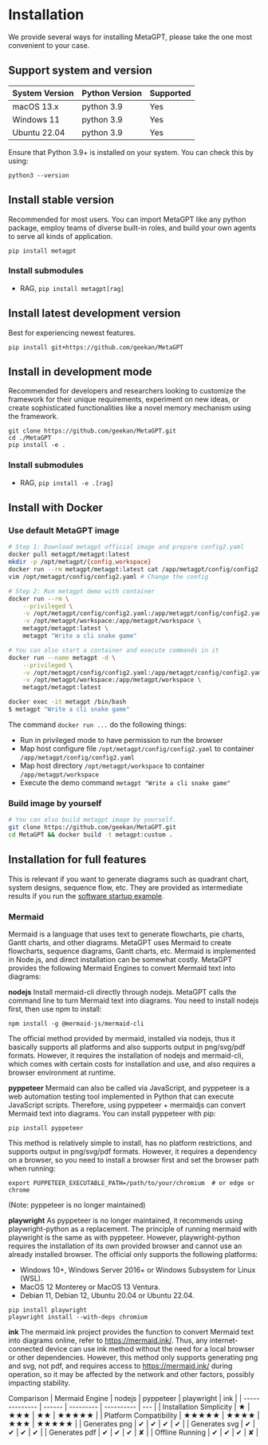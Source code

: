 # Installation

We provide several ways for installing MetaGPT, please take the one most convenient to your case.

## Support system and version

| System Version | Python Version | Supported |
| -------------- | -------------- | --------- |
| macOS 13.x     | python 3.9     | Yes       |
| Windows 11     | python 3.9     | Yes       |
| Ubuntu 22.04   | python 3.9     | Yes       |

Ensure that Python 3.9+ is installed on your system. You can check this by using:

```
python3 --version
```

## Install stable version

Recommended for most users. You can import MetaGPT like any python package, employ teams of diverse built-in roles, and build your own agents to serve all kinds of application.

```
pip install metagpt
```

### Install submodules
- RAG, `pip install metagpt[rag]`

## Install latest development version

Best for experiencing newest features.

```
pip install git+https://github.com/geekan/MetaGPT
```

## Install in development mode

Recommended for developers and researchers looking to customize the framework for their unique requirements, experiment on new ideas, or create sophisticated functionalities like a novel memory mechanism using the framework.

```
git clone https://github.com/geekan/MetaGPT.git
cd ./MetaGPT
pip install -e .
```

### Install submodules
- RAG, `pip install -e .[rag]`

## Install with Docker

### Use default MetaGPT image

```bash
# Step 1: Download metagpt official image and prepare config2.yaml
docker pull metagpt/metagpt:latest
mkdir -p /opt/metagpt/{config,workspace}
docker run --rm metagpt/metagpt:latest cat /app/metagpt/config/config2.yaml > /opt/metagpt/config/config2.yaml
vim /opt/metagpt/config/config2.yaml # Change the config

# Step 2: Run metagpt demo with container
docker run --rm \
    --privileged \
    -v /opt/metagpt/config/config2.yaml:/app/metagpt/config/config2.yaml \
    -v /opt/metagpt/workspace:/app/metagpt/workspace \
    metagpt/metagpt:latest \
    metagpt "Write a cli snake game"

# You can also start a container and execute commands in it
docker run --name metagpt -d \
    --privileged \
    -v /opt/metagpt/config/config2.yaml:/app/metagpt/config/config2.yaml \
    -v /opt/metagpt/workspace:/app/metagpt/workspace \
    metagpt/metagpt:latest

docker exec -it metagpt /bin/bash
$ metagpt "Write a cli snake game"
```

The command `docker run ...` do the following things:

- Run in privileged mode to have permission to run the browser
- Map host configure file `/opt/metagpt/config/config2.yaml` to container `/app/metagpt/config/config2.yaml`
- Map host directory `/opt/metagpt/workspace` to container `/app/metagpt/workspace`
- Execute the demo command `metagpt "Write a cli snake game"`

### Build image by yourself

```bash
# You can also build metagpt image by yourself.
git clone https://github.com/geekan/MetaGPT.git
cd MetaGPT && docker build -t metagpt:custom .
```

## Installation for full features

This is relevant if you want to generate diagrams such as quadrant chart, system designs, sequence flow, etc. They are provided as intermediate results if you run the [software startup example](https://github.com/geekan/MetaGPT/blob/main/metagpt/software_company.py).

### Mermaid

Mermaid is a language that uses text to generate flowcharts, pie charts, Gantt charts, and other diagrams. MetaGPT uses Mermaid to create flowcharts, sequence diagrams, Gantt charts, etc. Mermaid is implemented in Node.js, and direct installation can be somewhat costly. MetaGPT provides the following Mermaid Engines to convert Mermaid text into diagrams:

**nodejs**
Install mermaid-cli directly through nodejs. MetaGPT calls the command line to turn Mermaid text into diagrams. You need to install nodejs first, then use npm to install:

```
npm install -g @mermaid-js/mermaid-cli
```

The official method provided by mermaid, installed via nodejs, thus it basically supports all platforms and also supports output in png/svg/pdf formats. However, it requires the installation of nodejs and mermaid-cli, which comes with certain costs for installation and use, and also requires a browser environment at runtime.

**pyppeteer**
Mermaid can also be called via JavaScript, and pyppeteer is a web automation testing tool implemented in Python that can execute JavaScript scripts. Therefore, using pyppeteer + mermaidjs can convert Mermaid text into diagrams. You can install pyppeteer with pip:

```
pip install pyppeteer
```

This method is relatively simple to install, has no platform restrictions, and supports output in png/svg/pdf formats. However, it requires a dependency on a browser, so you need to install a browser first and set the browser path when running:

```
export PUPPETEER_EXECUTABLE_PATH=/path/to/your/chromium  # or edge or chrome
```

(Note: pyppeteer is no longer maintained)

**playwright**
As pyppeteer is no longer maintained, it recommends using playwright-python as a replacement. The principle of running mermaid with playwright is the same as with pyppeteer. However, playwright-python requires the installation of its own provided browser and cannot use an already installed browser. The official only supports the following platforms:

- Windows 10+, Windows Server 2016+ or Windows Subsystem for Linux (WSL).
- MacOS 12 Monterey or MacOS 13 Ventura.
- Debian 11, Debian 12, Ubuntu 20.04 or Ubuntu 22.04.

```
pip install playwright
playwright install --with-deps chromium
```

**ink**
The mermaid.ink project provides the function to convert Mermaid text into diagrams online, refer to https://mermaid.ink/. Thus, any internet-connected device can use ink method without the need for a local browser or other dependencies. However, this method only supports generating png and svg, not pdf, and requires access to https://mermaid.ink/ during operation, so it may be affected by the network and other factors, possibly impacting stability.

Comparison
| Mermaid Engine | nodejs | pyppeteer | playwright | ink |
| -------------- | ------ | --------- | ---------- | --- |
| Installation Simplicity | ★ | ★★★ | ★★ | ★★★★★ |
| Platform Compatibility | ★★★★★ | ★★★★ | ★★★ | ★★★★★ |
| Generates png | ✔ | ✔ | ✔ | ✔ |
| Generates svg | ✔ | ✔ | ✔ | ✔ |
| Generates pdf | ✔ | ✔ | ✔ | ✘ |
| Offline Running | ✔ | ✔ | ✔ | ✘ |
